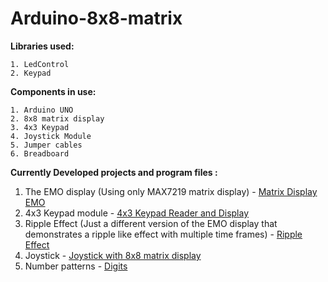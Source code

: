 # Arduino-8x8-matrix

**Libraries used:**

    1. LedControl
    2. Keypad
    
**Components in use:**

    1. Arduino UNO
    2. 8x8 matrix display
    3. 4x3 Keypad
    4. Joystick Module
    5. Jumper cables
    6. Breadboard

**Currently Developed projects and program files :**

1. The EMO display (Using only MAX7219 matrix display) - <a href="https://github.com/vinsdragonis/Arduino-8x8-matrix/blob/master/EMO%20Project/MatrixDisplayEMO.ino">Matrix Display EMO</a>
2. 4x3 Keypad module - <a href="https://github.com/vinsdragonis/Arduino-8x8-matrix/blob/master/4x3%20Input%20Keypad/4x3_Keypad_Reader_and_Display.ino">4x3 Keypad Reader and Display</a>
3. Ripple Effect (Just a different version of the EMO display that demonstrates a ripple like effect with multiple time frames) - <a href="https://github.com/vinsdragonis/Arduino-8x8-matrix/blob/master/Ripple%20Effect/Ripples.ino">Ripple Effect</a>
4. Joystick - <a href="https://github.com/vinsdragonis/Arduino-8x8-matrix/blob/master/Joystick/Joystick_with_8x8_matrix_display.ino">Joystick with 8x8 matrix display</a>
5. Number patterns - <a href="https://github.com/vinsdragonis/Arduino-8x8-matrix/blob/master/Digits/Digits.ino">Digits</a>
